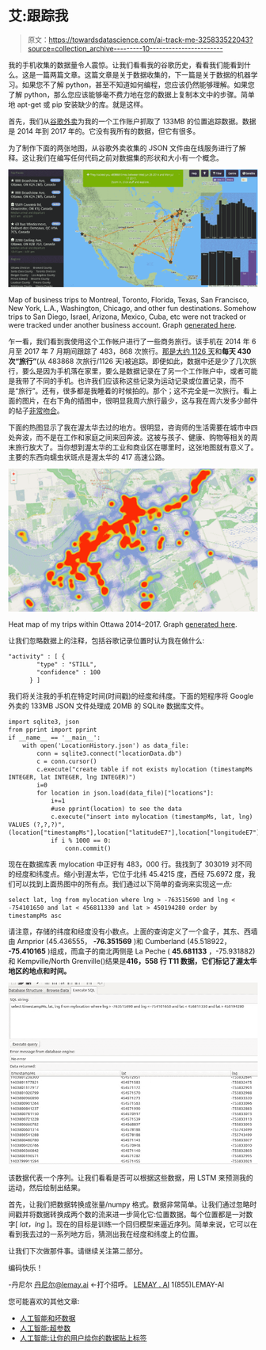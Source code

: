 # 艾:跟踪我

> 原文：<https://towardsdatascience.com/ai-track-me-325833522043?source=collection_archive---------10----------------------->

我的手机收集的数据量令人震惊。让我们看看我的谷歌历史，看看我们能看到什么。这是一篇两篇文章。这篇文章是关于数据收集的，下一篇是关于数据的机器学习。如果您不了解 python，甚至不知道如何编程，您应该仍然能够理解。如果您了解 python，那么您应该能够毫不费力地在您的数据上复制本文中的步骤。简单地 apt-get 或 pip 安装缺少的库。就是这样。

首先，我们从[谷歌外卖](https://www.google.com/settings/takeout)为我的一个工作账户抓取了 133MB 的位置追踪数据。数据是 2014 年到 2017 年的。它没有我所有的数据，但它有很多。

为了制作下面的两张地图，从谷歌外卖收集的 JSON 文件由在线服务进行了解释。这让我们在编写任何代码之前对数据集的形状和大小有一个概念。

![](img/271eedb6903002870ec9d297af1e3d45.png)

Map of business trips to Montreal, Toronto, Florida, Texas, San Francisco, New York, L.A., Washington, Chicago, and other fun destinations. Somehow trips to San Diego, Israel, Arizona, Mexico, Cuba, etc were not tracked or were tracked under another business account. Graph [generated here](http://theyhaveyour.info).

乍一看，我们看到我使用这个工作帐户进行了一些商务旅行。该手机在 2014 年 6 月至 2017 年 7 月期间跟踪了 483，868 次旅行。[那是大约 1126 天](https://www.timeanddate.com/date/duration.html)和**每天 430 次“旅行”**(从 483868 次旅行/1126 天)被追踪。即便如此，数据中还是少了几次旅行，要么是因为手机落在家里，要么是数据记录在了另一个工作账户中，或者可能是我带了不同的手机。也许我们应该称这些记录为运动记录或位置记录，而不是“旅行”。还有，很多都是我睡着的时候拍的。那个；这不完全是一次旅行。看上面的图片，在右下角的插图中，很明显我周六旅行最少，这与我在周六发多少邮件的帖子[非常吻合](https://medium.com/@lemaysolutions/ai-read-my-email-e69a833dd0f1)。

下面的热图显示了我在渥太华去过的地方。很明显，咨询师的生活需要在城市中四处奔波，而不是在工作和家庭之间来回奔波。这被与孩子、健康、购物等相关的周末旅行放大了。当你想到渥太华的工业和商业区在哪里时，这张地图就有意义了。主要的东西向蠕虫状斑点是渥太华的 417 高速公路。

![](img/9703c358d6e5bf32ee62571b0d581536.png)

Heat map of my trips within Ottawa 2014–2017\. Graph [generated here](http://locationhistoryvisualizer.com).

让我们忽略数据上的注释，包括谷歌记录位置时认为我在做什么:

```
"activity" : [ {
        "type" : "STILL",
        "confidence" : 100
      } ]
```

我们将关注我的手机在特定时间(时间戳)的经度和纬度。下面的短程序将 Google 外卖的 133MB JSON 文件处理成 20MB 的 SQLite 数据库文件。

```
import sqlite3, json
from pprint import pprint    
if __name__ == '__main__':
    with open('LocationHistory.json') as data_file:    
        conn = sqlite3.connect("locationData.db")
        c = conn.cursor()
        c.execute("create table if not exists mylocation (timestampMs INTEGER, lat INTEGER, lng INTEGER)")
        i=0
        for location in json.load(data_file)["locations"]:
            i+=1
            #use pprint(location) to see the data
            c.execute("insert into mylocation (timestampMs, lat, lng) VALUES (?,?,?)",(location["timestampMs"],location["latitudeE7"],location["longitudeE7"],))
            if i % 1000 == 0:
                conn.commit()
```

现在在数据库表 mylocation 中正好有 483，000 行。我找到了 303019 对不同的经度和纬度点。缩小到渥太华，它位于北纬 45.4215 度，西经 75.6972 度，我们可以找到上面热图中的所有点。我们通过以下简单的查询来实现这一点:

```
select lat, lng from mylocation where lng > -763515690 and lng < -754101650 and lat < 456811330 and lat > 450194280 order by timestampMs asc
```

请注意，存储的纬度和经度没有小数点。上面的查询定义了一个盒子，其东、西墙由 Arnprior (45.436555， **-76.351569** )和 Cumberland (45.518922， **-75.410165** )组成，而盒子的南北两侧是 La Peche ( **45.681133** ，-75.931882)和 Kempville/North Grenville()结果是**416，558 行 T11 数据，它们标记了渥太华地区的地点和时间。**

![](img/8cbfa20d714733931926274f16e3565d.png)

该数据代表一个序列。让我们看看是否可以根据这些数据，用 LSTM 来预测我的运动，然后绘制出结果。

首先，让我们把数据转换成张量/numpy 格式。数据非常简单。让我们通过忽略时间戳并将数据转换成两个数的流来进一步简化它:位置数据。每个位置都是一对数字[ *lat，lng* ]。现在的目标是训练一个回归模型来逼近序列。简单来说，它可以在看到我去过的一系列地方后，猜测出我在经度和纬度上的位置。

让我们下次做那件事。请继续关注第二部分。

编码快乐！

-丹尼尔
[丹尼尔@lemay.ai](mailto:daniel@lemay.ai) ←打个招呼。
[LEMAY . AI](https://lemay.ai)
1(855)LEMAY-AI

您可能喜欢的其他文章:

*   [人工智能和坏数据](/artificial-intelligence-and-bad-data-fbf2564c541a)
*   [人工智能:超参数](/artificial-intelligence-hyperparameters-48fa29daa516)
*   [人工智能:让你的用户给你的数据贴上标签](https://medium.com/towards-data-science/artificial-intelligence-get-your-users-to-label-your-data-b5fa7c0c9e00)